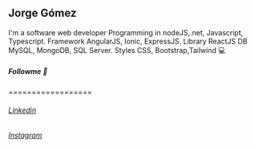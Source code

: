 ## Jorge Gómez
I'm a software web developer
Programming in nodeJS,.net, Javascript, Typescript.
Framework AngularJS, Ionic, ExpressJS.
Library ReactJS
DB MySQL, MongoDB, SQL Server.
Styles CSS, Bootstrap,Tailwind 💻

##### Followme 💪
==================
###### [Linkedin](https://www.linkedin.com/in/jorge-agomez/)
###### [Instagram](https://www.instagram.com/j_gomez.7/)



